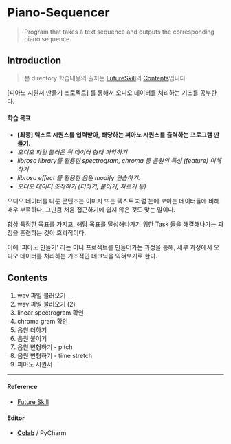# Piano-Sequencer
> Program that takes a text sequence and outputs the corresponding piano sequence.





## Introduction

> 본 directory 학습내용의 출처는 [FutureSkill](https://futureskill.io/)의 [Contents](https://futureskill.io/content/e03834be-85b0-45a8-8cf6-f9d997c3e429)입니다.



[피아노 시퀀서 만들기 프로젝트] 를 통해서 오디오 데이터를 처리하는 기초를 공부한다.



#### 학습 목표

- **[최종] 텍스트 시퀀스를 입력받아, 해당하는 피아노 시퀀스를 출력하는 프로그램 만들기.**
- *오디오 파일 불러온 뒤 데이터 형태 파악하기*
- *librosa library를 활용한 spectrogram, chroma 등 음원의 특성 (feature) 이해하기*
- *librosa effect 를 활용한 음원 modify 연습하기.*
- *오디오 데이터 조작하기 (더하기, 붙이기, 자르기 등)*



오디오 데이터를 다룬 콘텐츠는 이미지 또는 텍스트 처럼 눈에 보이는 데이터들에 비해 매우 부족하다. 그만큼 처음 접근하기에 쉽지 않은 것도 맞는 말이다.

항상 특정한 목표를 가지고, 해당 목표를 달성해나가기 위한 Task 들을 해결해나가는 과정을 훈련하는 것이 효과적이다.

이에 '피아노 만들기' 라는 미니 프로젝트를 만들어가는 과정을 통해, 세부 과정에서 오디오 데이터를 처리하는 기초적인 테크닉을 익혀보기로 한다.



## Contents



1. wav 파일 불러오기
2. wav 파일 불러오기 (2)
3. linear spectrogram 확인
4. chroma gram 확인
5. 음원 더하기
6. 음원 붙이기
7. 음원 변형하기 - pitch
8. 음원 변형하기 - time stretch
9. 피아노 시퀀서



---

#### Reference

- [Future Skill](https://futureskill.io/)

#### Editor

- [**Colab**](https://colab.research.google.com/) / PyCharm